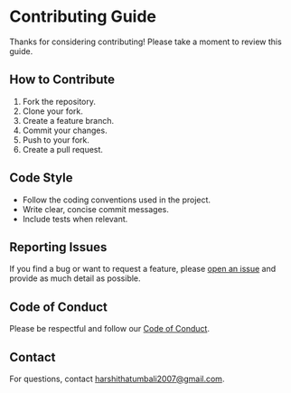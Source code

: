 # Contributing Guide

Thanks for considering contributing! Please take a moment to review this guide.

## How to Contribute

1. Fork the repository.
2. Clone your fork.
3. Create a feature branch.
4. Commit your changes.
5. Push to your fork.
6. Create a pull request.

## Code Style

- Follow the coding conventions used in the project.
- Write clear, concise commit messages.
- Include tests when relevant.

## Reporting Issues

If you find a bug or want to request a feature, please [open an issue](https://github.com/issues/assigned) and provide as much detail as possible.

## Code of Conduct

Please be respectful and follow our [Code of Conduct](CODE_OF_CONDUCT.md).

## Contact

For questions, contact harshithatumbali2007@gmail.com.
